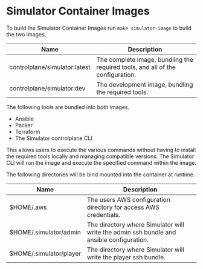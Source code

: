 # Simulator Container Images

To build the Simulator Container Images run `make simulator-image` to build the two images.

| Name                          | Description                                                                    |
|-------------------------------|--------------------------------------------------------------------------------|
| controlplane/simulator:latest | The complete image, bundling the required tools, and all of the configuration. |
| controlplane/simulator:dev    | The development image, bundling the required tools.                            |

The following tools are bundled into both images.

* Ansible
* Packer
* Terraform
* The Simulator controlplane CLI

This allows users to execute the various commands without having to install the required tools locally and managing
compatible versions. The Simulator CLI will run the image and execute the specified command within the image.

The following directories will be bind mounted into the container at runtime.

| Name                    | Description                                                                              |
|-------------------------|------------------------------------------------------------------------------------------|
| $HOME/.aws              | The users AWS configuration directory for access AWS credentials.                        |
| $HOME/.simulator/admin  | The directory where Simulator will write the admin ssh bundle and ansible configuration. |
| $HOME/.simulator/player | The directory where Simulator will write the player ssh bundle.                          |

[//]: # (TODO: Use the same configuration directory from SIMULATOR_DIR for the configuration?)
